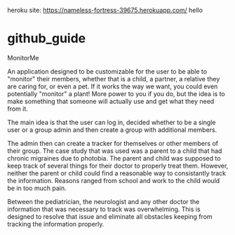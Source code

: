 heroku site: https://nameless-fortress-39675.herokuapp.com/ hello

# github_guide


MonitorMe

An application designed to be customizable for the user to be able to "monitor" their members, whether that is a child, a partner, a relative they are caring for, or even a pet. If it works the way we want, you could even potentially "monitor" a plant! More power to you if you do, but the idea is to make something that someone will actually use and get what they need from it.

The main idea is that the user can log in, decided whether to be a single user or a group admin and then create a group with additional members. 

The admin then can create a tracker for themselves or other members of their group. The case study that was used was a parent to a child that had chronic migraines due to photobia. The parent and child was supposed to keep track of several things for their doctor to properly treat them. However, neither the parent or child could find a reasonable way to consistantly track the information. Reasons ranged from school and work to the child would be in too much pain. 

Between the pediatrician, the neurologist and any other doctor the information that was necessary to track was overwhelming. This is designed to resolve that issue and eliminate all obstacles keeping from tracking the information properly. 

